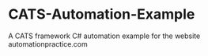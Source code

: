 # CATS-Automation-Example
A CATS framework C# automation example for the website automationpractice.com
